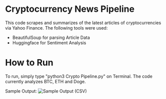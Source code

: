 # Cryptocurrency News Pipeline
This code scrapes and summarizes of the latest articles of cryptocurrencies via Yahoo Finance. The following tools were used:
- BeautifulSoup for parsing Article Data
- Huggingface for Sentiment Analysis

# How to Run
To run, simply type "python3 Crypto Pipeline.py" on Terminal. The code currently analyzes BTC, ETH and Doge.

Sample Output:
![Sample Output (CSV)](https://i.ibb.co/VgYKSVQ/Screenshot-2021-05-28-191904.jpg)
